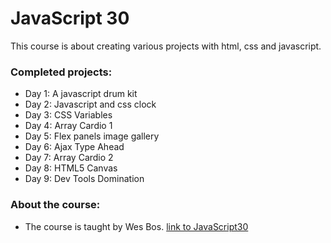 # JavaScript 30

This course is about creating various projects with html, css and javascript.

### Completed projects:

* Day 1: A javascript drum kit
* Day 2: Javascript and css clock
* Day 3: CSS Variables
* Day 4: Array Cardio 1
* Day 5: Flex panels image gallery
* Day 6: Ajax Type Ahead
* Day 7: Array Cardio 2
* Day 8: HTML5 Canvas
* Day 9: Dev Tools Domination

### About the course:

* The course is taught by Wes Bos. [link to JavaScript30](https://javascript30.com/)
